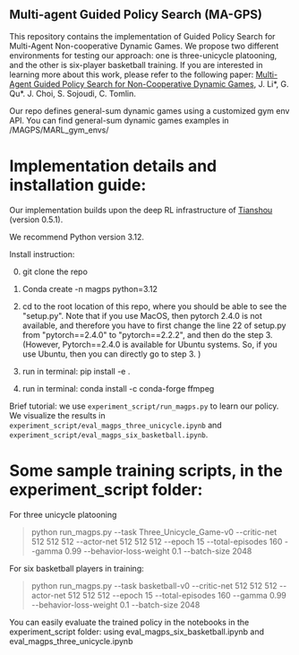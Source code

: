## Multi-agent Guided Policy Search (MA-GPS)

This repository contains the implementation of Guided Policy Search for Multi-Agent Non-cooperative Dynamic Games. We propose two different environments for testing our approach: one is three-unicycle platooning, and the other is six-player basketball training. If you are interested in learning more about this work, please refer to the following paper: [Multi-Agent Guided Policy Search for Non-Cooperative Dynamic Games](https://arxiv.org/pdf/2509.24226), J. Li*, G. Qu*. J. Choi, S. Sojoudi, C. Tomlin.

Our repo defines general-sum dynamic games using a customized gym env API. You can find general-sum dynamic games examples in /MAGPS/MARL_gym_envs/


# Implementation details and installation guide:

Our implementation builds upon the deep RL infrastructure of [Tianshou](https://github.com/thu-ml/tianshou) (version 0.5.1).  

We recommend Python version 3.12. 

Install instruction:

0. git clone the repo

1. Conda create -n magps python=3.12

2. cd to the root location of this repo, where you should be able to see the "setup.py". Note that if you use MacOS, then pytorch 2.4.0 is not available, and therefore you have to first change the line 22 of setup.py from "pytorch==2.4.0" to "pytorch==2.2.2", and then do the step 3. (However, Pytorch==2.4.0 is available for Ubuntu systems. So, if you use Ubuntu, then you can directly go to step 3. )

3. run in terminal: pip install -e .

4. run in terminal: conda install -c conda-forge ffmpeg

Brief tutorial: we use `experiment_script/run_magps.py` to learn our policy. We visualize the results  in `experiment_script/eval_magps_three_unicycle.ipynb` and `experiment_script/eval_magps_six_basketball.ipynb`. 

# Some sample training scripts, in the experiment_script folder:

For three unicycle platooning

> python run_magps.py --task Three_Unicycle_Game-v0 --critic-net 512 512 512 --actor-net 512 512 512 --epoch 15 --total-episodes 160 --gamma 0.99 --behavior-loss-weight 0.1 --batch-size 2048

For six basketball players in training:

> python run_magps.py --task basketball-v0 --critic-net 512 512 512 --actor-net 512 512 512 --epoch 15 --total-episodes 160 --gamma 0.99 --behavior-loss-weight 0.1 --batch-size 2048


You can easily evaluate the trained policy in the notebooks in the experiment_script folder: using eval_magps_six_basketball.ipynb and eval_magps_three_unicycle.ipynb
